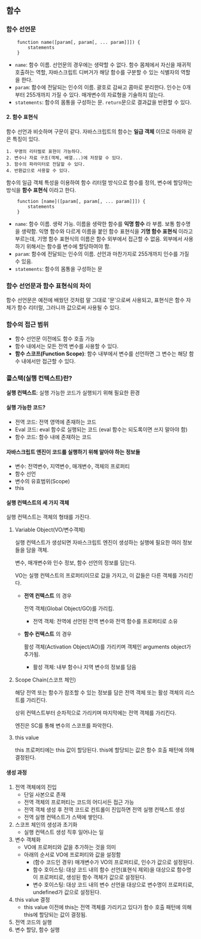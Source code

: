 ## 함수
### 함수 선언문

        function name([param[, param[, ... param]]]) {
            statements
        }
- `name`: 함수 이름. 선언문의 경우에는 생략할 수 없다. 함수 몸체에서 자신을 재귀적 호출하는 역할, 자바스크립트 디버거가 해당 함수를 구분할 수 있는 식별자의 역할을 한다.
- `param`: 함수에 전달되는 인수의 이름. 괄호로 감싸고 콤마로 분리한다. 인수는 0개부터 255개까지 가질 수 있다. 매개변수의 자료형을 기술하지 않는다.
- `statements`: 함수의 몸통을 구성하는 문. `return`문으로 결과값을 반환할 수 있다.
#### 2. 함수 표현식
함수 선언과 비슷하며 구문이 같다. 자바스크립트의 함수는 __일급 객체__ 이므로 아래와 같은 특징이 있다.
    
    1. 무명의 리터럴로 표현이 가능하다.
    2. 변수나 자료 구조(객체, 배열...)에 저장할 수 있다.
    3. 함수의 파라미터로 전달할 수 있다.
    4. 반환값으로 사용할 수 있다.

함수의 일급 객체 특성을 이용하여 함수 리터럴 방식으로 함수를 정의, 변수에 할당하는 방식을 __함수 표현식__ 이라고 한다. 

        function [name]([param[, param[, ... param]]]) {
            statements
        }
- `name`: 함수 이름. 생략 가능. 이름을 생략한 함수를 __익명 함수__ 라 부름. 보통 함수명을 생략함. 익명 함수와 다르게 이름을 붙인 함수 표현식을 __기명 함수 표현식__ 이라고 부르는데, 기명 함수 표현식의 이름은 함수 외부에서 접근할 수 없음. 외부에서 사용하기 위해서는 함수를 변수에 할당하여야 함.
- `param`: 함수에 전달되는 인수의 이름. 선언과 마찬가지로 255개까지 인수를 가질 수 있음.
- `statements`: 함수의 몸통을 구성하는 문
### 함수 선언문과 함수 표현식의 차이
함수 선언문은 예전에 배웠던 것처럼 말 그대로 '문'으로써 사용되고, 표현식은 함수 자체가 함수 리터럴, 그러니까 값으로써 사용될 수 있다.
### 함수의 접근 범위
- 함수 선언문 이전에도 함수 호출 가능
- 함수 내에서는 모든 전역 변수를 사용할 수 있다.
- __함수 스코프(Function Scope)__: 함수 내부에서 변수를 선언하면 그 변수는 해당 함수 내에서만 접근할 수 있다.
### 콜스택(실행 컨텍스트)란?
__실행 컨텍스트__: 실행 가능한 코드가 실행되기 위해 필요한 환경
#### 실행 가능한 코드?
- 전역 코드: 전역 영역에 존재하는 코드
- Eval 코드: eval 함수로 실행되는 코드 (eval 함수는 되도록이면 쓰지 말아야 함)
- 함수 코드: 함수 내에 존재하는 코드
#### 자바스크립트 엔진이 코드를 실행하기 위해 알아야 하는 정보들
- 변수: 전역변수, 지역변수, 매개변수, 객체의 프로퍼티
- 함수 선언
- 변수의 유효범위(Scope)
- this
#### 실행 컨텍스트의 세 가지 객체
실행 컨텍스트는 객체의 형태를 가진다.
1. Variable Object(VO/변수객체)

    실행 컨텍스트가 생성되면 자바스크립트 엔진이 생성하는 실행에 필요한 여러 정보들을 담을 객체.

    변수, 매개변수와 인수 정보, 함수 선언의 정보를 담는다.

    VO는 실행 컨텍스트의 프로퍼티이므로 값을 가지고, 이 값들은 다른 객체를 가리킨다.

    - __전역 컨텍스트__ 의 경우
    
        전역 객체(Global Object/GO)를 가리킴.
        + 전역 객체: 전역에 선언된 전역 변수와 전역 함수를 프로퍼티로 소유
    - __함수 컨텍스트__ 의 경우
    
        활성 객체(Activation Object/AO)를 가리키며 객체인 arguments object가 추가됨.
        + 활성 객체: 내부 함수나 지역 변수의 정보를 담음

2. Scope Chain(스코프 체인)

    해당 전역 또는 함수가 참조할 수 있는 정보를 담은 전역 객체 또는 활성 객체의 리스트를 가리킨다.

    상위 컨텍스트부터 순차적으로 가리키며 마지막에는 전역 객체를 가리킨다.

    엔진은 SC를 통해 변수의 스코프를 파악한다.

3. this value

    this 프로퍼티에는 this 값이 할당된다. this에 할당되는 값은 함수 호출 패턴에 의해 결정된다.

#### 생성 과정

1. 전역 객체에의 진입
    - 단일 사본으로 존재
    - 전역 객체의 프로퍼티는 코드의 어디서든 접근 가능
    - 전역 객체 생성 후 전역 코드로 컨트롤이 진입하면 전역 실행 컨텍스트 생성
    - 전역 실행 컨텍스트가 스택에 쌓인다.
2. 스코프 체인의 생성과 초기화
    - 실행 컨텍스트 생성 직후 일어나는 일
3. 변수 객체화
    - VO에 프로퍼티와 값을 추가하는 것을 의미
    - 아래의 순서로 VO에 프로퍼티와 값을 설정함
        + (함수 코드인 경우) 매개변수가 VO의 프로퍼티로, 인수가 값으로 설정된다.
        + 함수 호이스팅: 대상 코드 내의 함수 선언(표현식 제외)을 대상으로 함수명이 프로퍼티로, 생성된 함수 객체가 값으로 설정된다.
        + 변수 호이스팅: 대상 코드 내의 변수 선언을 대상으로 변수명이 프로퍼티로, undefined가 값으로 설정된다.
4. this value 결정
    - this value 이전에 this는 전역 객체를 가리키고 있다가 함수 호출 패턴에 의해 this에 할당되는 값이 결정됨.
5. 전역 코드의 실행
6. 변수 할당, 함수 실행